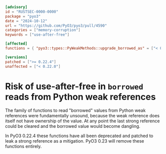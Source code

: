 ```toml
[advisory]
id = "RUSTSEC-0000-0000"
package = "pyo3"
date = "2024-10-12"
url = "https://github.com/PyO3/pyo3/pull/4590"
categories = ["memory-corruption"]
keywords = ["use-after-free"]

[affected]
functions = { "pyo3::types::PyWeakMethods::upgrade_borrowed_as" = ["< 0.22.4, >= 0.22.0"], "pyo3::types::PyWeakMethods::upgrade_borrowed_as_unchecked" = ["< 0.22.4, >= 0.22.0"], "pyo3::types::PyWeakMethods::upgrade_borrowed_as_exact" = ["< 0.22.4, >= 0.22.0"], "pyo3::types::PyWeakMethods::upgrade_borrowed" = ["< 0.22.4, >= 0.22.0"], "pyo3::types::PyWeakMethods::get_object_borrowed" = ["< 0.22.4, >= 0.22.0"] }

[versions]
patched = [">= 0.22.4"]
unaffected = ["< 0.22.0"]
```

# Risk of use-after-free in `borrowed` reads from Python weak references

The family of functions to read "borrowed" values from Python weak references
were fundamentally unsound, because the weak reference does itself not have
ownership of the value. At any point the last strong reference could
be cleared and the borrowed value would become dangling.

In PyO3 0.22.4 these functions have all been deprecated and patched to leak a
strong reference as a mitigation. PyO3 0.23 will remove these functions entirely.

